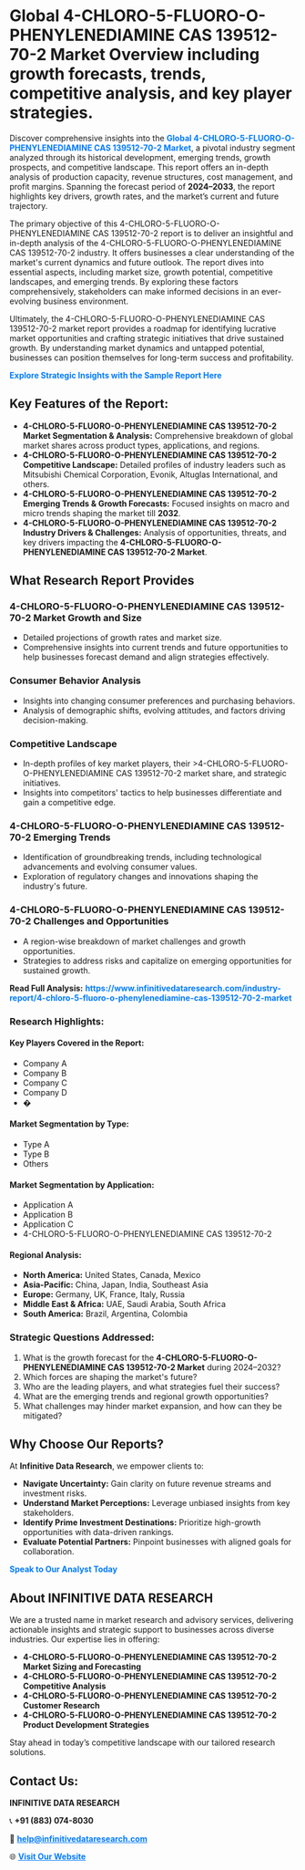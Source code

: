 <h1>Global 4-CHLORO-5-FLUORO-O-PHENYLENEDIAMINE CAS 139512-70-2 Market Overview including growth forecasts, trends, competitive analysis, and key player strategies.</h1>
<p>
Discover comprehensive insights into the 
<a href="https://www.infinitivedataresearch.com/industry-report/4-chloro-5-fluoro-o-phenylenediamine-cas-139512-70-2-market" rel="dofollow" style="color: #007BFF; text-decoration: none;"><strong>Global 4-CHLORO-5-FLUORO-O-PHENYLENEDIAMINE CAS 139512-70-2 Market</strong></a>, a pivotal industry segment analyzed through its historical development, emerging trends, growth prospects, and competitive landscape. This report offers an in-depth analysis of production capacity, revenue structures, cost management, and profit margins. Spanning the forecast period of <strong>2024–2033</strong>, the report highlights key drivers, growth rates, and the market’s current and future trajectory.
</p>
<p>
The primary objective of this 4-CHLORO-5-FLUORO-O-PHENYLENEDIAMINE CAS 139512-70-2 report is to deliver an insightful and in-depth analysis of the 4-CHLORO-5-FLUORO-O-PHENYLENEDIAMINE CAS 139512-70-2 industry. It offers businesses a clear understanding of the market's current dynamics and future outlook. The report dives into essential aspects, including market size, growth potential, competitive landscapes, and emerging trends. By exploring these factors comprehensively, stakeholders can make informed decisions in an ever-evolving business environment.
</p>
<p>
Ultimately, the 4-CHLORO-5-FLUORO-O-PHENYLENEDIAMINE CAS 139512-70-2 market report provides a roadmap for identifying lucrative market opportunities and crafting strategic initiatives that drive sustained growth. By understanding market dynamics and untapped potential, businesses can position themselves for long-term success and profitability.
</p>
<p>
<a href="https://www.infinitivedataresearch.com/request-sample/reportId=103456" style="color: #007BFF; text-decoration: none;"><strong>Explore Strategic Insights with the Sample Report Here</strong></a>
</p>

<h2>Key Features of the Report:</h2>
<ul>
<li><strong>4-CHLORO-5-FLUORO-O-PHENYLENEDIAMINE CAS 139512-70-2 Market Segmentation & Analysis:</strong> Comprehensive breakdown of global market shares across product types, applications, and regions.</li>
<li><strong>4-CHLORO-5-FLUORO-O-PHENYLENEDIAMINE CAS 139512-70-2 Competitive Landscape:</strong> Detailed profiles of industry leaders such as Mitsubishi Chemical Corporation, Evonik, Altuglas International, and others.</li>
<li><strong>4-CHLORO-5-FLUORO-O-PHENYLENEDIAMINE CAS 139512-70-2 Emerging Trends & Growth Forecasts:</strong> Focused insights on macro and micro trends shaping the market till <strong>2032</strong>.</li>
<li><strong>4-CHLORO-5-FLUORO-O-PHENYLENEDIAMINE CAS 139512-70-2 Industry Drivers & Challenges:</strong> Analysis of opportunities, threats, and key drivers impacting the <strong>4-CHLORO-5-FLUORO-O-PHENYLENEDIAMINE CAS 139512-70-2 Market</strong>.</li>
</ul>

<h2>What Research Report Provides</h2>
<h3>4-CHLORO-5-FLUORO-O-PHENYLENEDIAMINE CAS 139512-70-2 Market Growth and Size</h3>
<ul>
<li>Detailed projections of growth rates and market size.</li>
<li>Comprehensive insights into current trends and future opportunities to help businesses forecast demand and align strategies effectively.</li>
</ul>

<h3>Consumer Behavior Analysis</h3>
<ul>
<li>Insights into changing consumer preferences and purchasing behaviors.</li>
<li>Analysis of demographic shifts, evolving attitudes, and factors driving decision-making.</li>
</ul>

<h3>Competitive Landscape</h3>
<ul>
<li>In-depth profiles of key market players, their >4-CHLORO-5-FLUORO-O-PHENYLENEDIAMINE CAS 139512-70-2 market share, and strategic initiatives.</li>
<li>Insights into competitors' tactics to help businesses differentiate and gain a competitive edge.</li>
</ul>

<h3>4-CHLORO-5-FLUORO-O-PHENYLENEDIAMINE CAS 139512-70-2 Emerging Trends</h3>
<ul>
<li>Identification of groundbreaking trends, including technological advancements and evolving consumer values.</li>
<li>Exploration of regulatory changes and innovations shaping the industry's future.</li>
</ul>

<h3>4-CHLORO-5-FLUORO-O-PHENYLENEDIAMINE CAS 139512-70-2 Challenges and Opportunities</h3>
<ul>
<li>A region-wise breakdown of market challenges and growth opportunities.</li>
<li>Strategies to address risks and capitalize on emerging opportunities for sustained growth.</li>
</ul>
<p><strong>Read Full Analysis:</strong> <a href="https://www.infinitivedataresearch.com/industry-report/4-chloro-5-fluoro-o-phenylenediamine-cas-139512-70-2-market" rel="dofollow" style="color: #007BFF; text-decoration: none;"><strong>https://www.infinitivedataresearch.com/industry-report/4-chloro-5-fluoro-o-phenylenediamine-cas-139512-70-2-market</strong></a></p>
<h3>Research Highlights:</h3>
<h4>Key Players Covered in the Report:</h4>
<ul><li>Company A</li><li>Company B</li><li>Company C</li><li>Company D</li><li>�</li></ul>
<h4>Market Segmentation by Type:</h4>
<ul><li>Type A</li><li>Type B</li><li>Others</li></ul>
<h4>Market Segmentation by Application:</h4>
<ul><li>Application A</li><li>Application B</li><li>Application C</li><li>4-CHLORO-5-FLUORO-O-PHENYLENEDIAMINE CAS 139512-70-2</li></ul>

<h4>Regional Analysis:</h4>
<ul>
<li><strong>North America:</strong> United States, Canada, Mexico</li>
<li><strong>Asia-Pacific:</strong> China, Japan, India, Southeast Asia</li>
<li><strong>Europe:</strong> Germany, UK, France, Italy, Russia</li>
<li><strong>Middle East & Africa:</strong> UAE, Saudi Arabia, South Africa</li>
<li><strong>South America:</strong> Brazil, Argentina, Colombia</li>
</ul>

<h3>Strategic Questions Addressed:</h3>
<ol>
<li>What is the growth forecast for the <strong>4-CHLORO-5-FLUORO-O-PHENYLENEDIAMINE CAS 139512-70-2 Market</strong> during 2024–2032?</li>
<li>Which forces are shaping the market's future?</li>
<li>Who are the leading players, and what strategies fuel their success?</li>
<li>What are the emerging trends and regional growth opportunities?</li>
<li>What challenges may hinder market expansion, and how can they be mitigated?</li>
</ol>

<h2>Why Choose Our Reports?</h2>
<p>At <strong>Infinitive Data Research</strong>, we empower clients to:</p>
<ul>
<li><strong>Navigate Uncertainty:</strong> Gain clarity on future revenue streams and investment risks.</li>
<li><strong>Understand Market Perceptions:</strong> Leverage unbiased insights from key stakeholders.</li>
<li><strong>Identify Prime Investment Destinations:</strong> Prioritize high-growth opportunities with data-driven rankings.</li>
<li><strong>Evaluate Potential Partners:</strong> Pinpoint businesses with aligned goals for collaboration.</li>
</ul>
<p><a href="https://www.infinitivedataresearch.com/industry-report/4-chloro-5-fluoro-o-phenylenediamine-cas-139512-70-2-market" rel="dofollow" style="color: #007BFF; text-decoration: none;"><strong>Speak to Our Analyst Today</strong></a></p>

<h2>About INFINITIVE DATA RESEARCH</h2>
<p>We are a trusted name in market research and advisory services, delivering actionable insights and strategic support to businesses across diverse industries. Our expertise lies in offering:</p>
<ul>
<li><strong>4-CHLORO-5-FLUORO-O-PHENYLENEDIAMINE CAS 139512-70-2 Market Sizing and Forecasting</strong></li>
<li><strong>4-CHLORO-5-FLUORO-O-PHENYLENEDIAMINE CAS 139512-70-2 Competitive Analysis</strong></li>
<li><strong>4-CHLORO-5-FLUORO-O-PHENYLENEDIAMINE CAS 139512-70-2 Customer Research</strong></li>
<li><strong>4-CHLORO-5-FLUORO-O-PHENYLENEDIAMINE CAS 139512-70-2 Product Development Strategies</strong></li>
</ul>
<p>Stay ahead in today’s competitive landscape with our tailored research solutions.</p>

<h2>Contact Us:</h2>
<p><strong>INFINITIVE DATA RESEARCH</strong></p>
<p>📞 <strong>+91 (883) 074-8030</strong></p>
<p>📧 <strong><a href="mailto:help@infinitivedataresearch.com" style="color: #007BFF;">help@infinitivedataresearch.com</a></strong></p>
<p>🌐 <strong><a href="https://www.infinitivedataresearch.com" rel="dofollow" style="color: #007BFF;">Visit Our Website</a></strong></p>